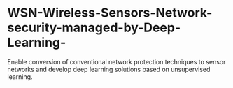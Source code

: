 # WSN-Wireless-Sensors-Network-security-managed-by-Deep-Learning-
Enable conversion of conventional network protection techniques to sensor networks and develop deep learning solutions based on unsupervised learning.

